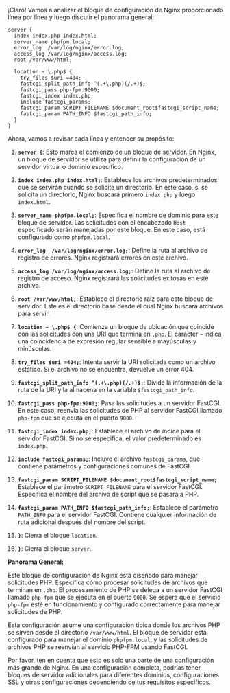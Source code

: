 ¡Claro! Vamos a analizar el bloque de configuración de Nginx proporcionado línea por línea y luego discutir el panorama general:

```nginx
server {
  index index.php index.html;
  server_name phpfpm.local;
  error_log  /var/log/nginx/error.log;
  access_log /var/log/nginx/access.log;
  root /var/www/html;

  location ~ \.php$ {
    try_files $uri =404;
    fastcgi_split_path_info ^(.+\.php)(/.+)$;
    fastcgi_pass php-fpm:9000;
    fastcgi_index index.php;
    include fastcgi_params;
    fastcgi_param SCRIPT_FILENAME $document_root$fastcgi_script_name;
    fastcgi_param PATH_INFO $fastcgi_path_info;
  }
}
```

Ahora, vamos a revisar cada línea y entender su propósito:

1. **`server {`**: Esto marca el comienzo de un bloque de servidor. En Nginx, un bloque de servidor se utiliza para definir la configuración de un servidor virtual o dominio específico.

2. **`index index.php index.html;`**: Establece los archivos predeterminados que se servirán cuando se solicite un directorio. En este caso, si se solicita un directorio, Nginx buscará primero `index.php` y luego `index.html`.

3. **`server_name phpfpm.local;`**: Especifica el nombre de dominio para este bloque de servidor. Las solicitudes con el encabezado `Host` especificado serán manejadas por este bloque. En este caso, está configurado como `phpfpm.local`.

4. **`error_log  /var/log/nginx/error.log;`**: Define la ruta al archivo de registro de errores. Nginx registrará errores en este archivo.

5. **`access_log /var/log/nginx/access.log;`**: Define la ruta al archivo de registro de acceso. Nginx registrará las solicitudes exitosas en este archivo.

6. **`root /var/www/html;`**: Establece el directorio raíz para este bloque de servidor. Este es el directorio base desde el cual Nginx buscará archivos para servir.

7. **`location ~ \.php$ {`**: Comienza un bloque de ubicación que coincide con las solicitudes con una URI que termina en `.php`. El carácter `~` indica una coincidencia de expresión regular sensible a mayúsculas y minúsculas.

8. **`try_files $uri =404;`**: Intenta servir la URI solicitada como un archivo estático. Si el archivo no se encuentra, devuelve un error 404.

9. **`fastcgi_split_path_info ^(.+\.php)(/.+)$;`**: Divide la información de la ruta de la URI y la almacena en la variable `$fastcgi_path_info`.

10. **`fastcgi_pass php-fpm:9000;`**: Pasa las solicitudes a un servidor FastCGI. En este caso, reenvía las solicitudes de PHP al servidor FastCGI llamado `php-fpm` que se ejecuta en el puerto `9000`.

11. **`fastcgi_index index.php;`**: Establece el archivo de índice para el servidor FastCGI. Si no se especifica, el valor predeterminado es `index.php`.

12. **`include fastcgi_params;`**: Incluye el archivo `fastcgi_params`, que contiene parámetros y configuraciones comunes de FastCGI.

13. **`fastcgi_param SCRIPT_FILENAME $document_root$fastcgi_script_name;`**: Establece el parámetro `SCRIPT_FILENAME` para el servidor FastCGI. Especifica el nombre del archivo de script que se pasará a PHP.

14. **`fastcgi_param PATH_INFO $fastcgi_path_info;`**: Establece el parámetro `PATH_INFO` para el servidor FastCGI. Contiene cualquier información de ruta adicional después del nombre del script.

15. **`}`**: Cierra el bloque `location`.

16. **`}`**: Cierra el bloque `server`.

**Panorama General:**

Este bloque de configuración de Nginx está diseñado para manejar solicitudes PHP. Especifica cómo procesar solicitudes de archivos que terminan en `.php`. El procesamiento de PHP se delega a un servidor FastCGI llamado `php-fpm` que se ejecuta en el puerto `9000`. Se espera que el servicio `php-fpm` esté en funcionamiento y configurado correctamente para manejar solicitudes de PHP.

Esta configuración asume una configuración típica donde los archivos PHP se sirven desde el directorio `/var/www/html`. El bloque de servidor está configurado para manejar el dominio `phpfpm.local`, y las solicitudes de archivos PHP se reenvían al servicio PHP-FPM usando FastCGI.

Por favor, ten en cuenta que esto es solo una parte de una configuración más grande de Nginx. En una configuración completa, podrías tener bloques de servidor adicionales para diferentes dominios, configuraciones SSL y otras configuraciones dependiendo de tus requisitos específicos.

<!--
Certainly! Let's break down the provided Nginx configuration block line by line and then discuss the overall picture:

```nginx
server {
  index index.php index.html;
  server_name phpfpm.local;
  error_log  /var/log/nginx/error.log;
  access_log /var/log/nginx/access.log;
  root /var/www/html;

  location ~ \.php$ {
    try_files $uri =404;
    fastcgi_split_path_info ^(.+\.php)(/.+)$;
    fastcgi_pass php-fpm:9000;
    fastcgi_index index.php;
    include fastcgi_params;
    fastcgi_param SCRIPT_FILENAME $document_root$fastcgi_script_name;
    fastcgi_param PATH_INFO $fastcgi_path_info;
  }
}
```

Now, let's go through each line and understand its purpose:

1. **`server {`**: This marks the beginning of a server block. In Nginx, a server block is used to define the configuration for a specific virtual server or domain.

2. **`index index.php index.html;`**: Sets the default files to be served when a directory is requested. In this case, if a directory is requested, Nginx will look for `index.php` and then `index.html`.

3. **`server_name phpfpm.local;`**: Specifies the domain name for this server block. Requests with the specified `Host` header will be handled by this block. In this case, it's set to `phpfpm.local`.

4. **`error_log  /var/log/nginx/error.log;`**: Defines the path to the error log file. Nginx will log errors to this file.

5. **`access_log /var/log/nginx/access.log;`**: Defines the path to the access log file. Nginx will log successful requests to this file.

6. **`root /var/www/html;`**: Sets the root directory for this server block. This is the base directory from which Nginx will look for files to serve.

7. **`location ~ \.php$ {`**: Begins a location block that matches requests with a URI ending in `.php`. The `~` character indicates a case-sensitive regular expression match.

8. **`try_files $uri =404;`**: Tries to serve the requested URI as a static file. If the file is not found, it returns a 404 error.

9. **`fastcgi_split_path_info ^(.+\.php)(/.+)$;`**: Splits the path info component from the URI and stores it in the `$fastcgi_path_info` variable.

10. **`fastcgi_pass php-fpm:9000;`**: Passes requests to a FastCGI server. In this case, it forwards PHP requests to the FastCGI server named `php-fpm` running on port `9000`.

11. **`fastcgi_index index.php;`**: Sets the index file for the FastCGI server. If not specified, the default is `index.php`.

12. **`include fastcgi_params;`**: Includes the `fastcgi_params` file, which contains common FastCGI parameters and settings.

13. **`fastcgi_param SCRIPT_FILENAME $document_root$fastcgi_script_name;`**: Sets the `SCRIPT_FILENAME` parameter for the FastCGI server. It specifies the script file name to be passed to PHP.

14. **`fastcgi_param PATH_INFO $fastcgi_path_info;`**: Sets the `PATH_INFO` parameter for the FastCGI server. It contains any additional path information after the script name.

15. **`}`**: Closes the `location` block.

16. **`}`**: Closes the `server` block.

**Overall Picture:**

This Nginx configuration block is designed to handle PHP requests. It specifies how to process requests for files ending in `.php`. The PHP processing is delegated to a FastCGI server named `php-fpm` running on port `9000`. The `php-fpm` service is expected to be running and correctly configured to handle PHP requests.

This configuration assumes a typical setup where PHP files are served from the `/var/www/html` directory. The server block is set up to handle the `phpfpm.local` domain, and requests to PHP files are forwarded to the PHP-FPM service using FastCGI.

Please note that this is just a part of a larger Nginx configuration. In a full setup, you might have additional server blocks for different domains, SSL configurations, and other settings depending on your specific requirements.
-->
